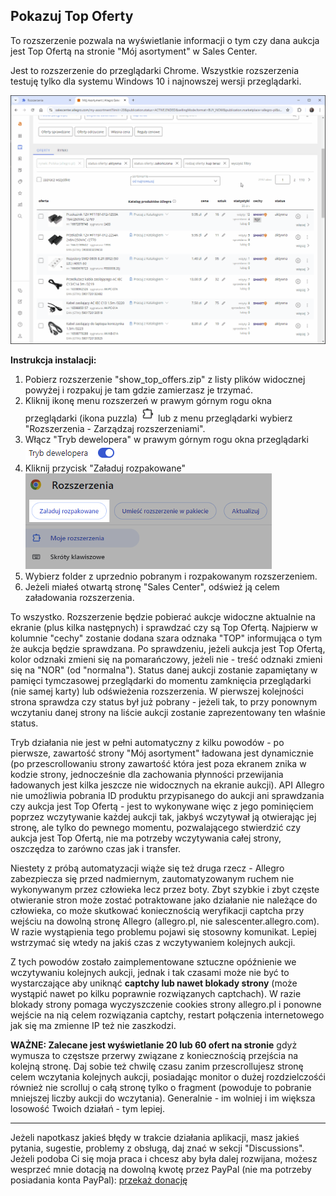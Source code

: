 ## Pokazuj Top Oferty
To rozszerzenie pozwala na wyświetlanie informacji o tym czy dana aukcja jest Top Ofertą na stronie "Mój asortyment" w Sales Center. 

Jest to rozszerzenie do przeglądarki Chrome. Wszystkie rozszerzenia testuję tylko dla systemu Windows 10 i najnowszej wersji przeglądarki.

![Alt text](assets/show_top_offers.gif)

**Instrukcja instalacji:**
1. Pobierz rozszerzenie "show_top_offers.zip" z listy plików widocznej powyżej i rozpakuj je tam gdzie zamierzasz je trzymać.
2. Kliknij ikonę menu rozszerzeń w prawym górnym rogu okna przeglądarki (ikona puzzla) ![Alt text](assets/chrome_extensions_menu_icon.png) lub z menu przeglądarki wybierz "Rozszerzenia - Zarządzaj rozszerzeniami".
3. Włącz "Tryb dewelopera" w prawym górnym rogu okna przeglądarki ![Alt text](assets/chrome_enabled_developer_mode.png)
4. Kliknij przycisk "Załaduj rozpakowane"  
![Alt text](assets/chrome_extensions_load_unpacked_button.png)
5. Wybierz folder z uprzednio pobranym i rozpakowanym rozszerzeniem.  
6. Jeżeli miałeś otwartą stronę "Sales Center", odśwież ją celem załadowania rozszerzenia.

To wszystko. Rozszerzenie będzie pobierać aukcje widoczne aktualnie na ekranie (plus kilka następnych) i sprawdzać czy są Top Ofertą. Najpierw w kolumnie "cechy" zostanie dodana szara odznaka "TOP" informująca o tym że aukcja będzie sprawdzana. Po sprawdzeniu, jeżeli aukcja jest Top Ofertą, kolor odznaki zmieni się na pomarańczowy, jeżeli nie - treść odznaki zmieni się na "NOR" (od "normalna"). Status danej aukcji zostanie zapamiętany w pamięci tymczasowej przeglądarki do momentu zamknięcia przeglądarki (nie samej karty) lub odświeżenia rozszerzenia. W pierwszej kolejności strona sprawdza czy status był już pobrany - jeżeli tak, to przy ponownym wczytaniu danej strony na liście aukcji zostanie zaprezentowany ten właśnie status.

Tryb działania nie jest w pełni automatyczny z kilku powodów - po pierwsze, zawartość strony "Mój asortyment" ładowana jest dynamicznie (po przescrollowaniu strony zawartość która jest poza ekranem znika w kodzie strony, jednocześnie dla zachowania płynności przewijania ładowanych jest kilka jeszcze nie widocznych na ekranie aukcji). API Allegro nie umożliwia pobrania ID produktu przypisanego do aukcji ani sprawdzania czy aukcja jest Top Ofertą - jest to wykonywane więc z jego pominięciem poprzez wczytywanie każdej aukcji tak, jakbyś wczytywał ją otwierając jej stronę, ale tylko do pewnego momentu, pozwalającego stwierdzić czy aukcja jest Top Ofertą, nie ma potrzeby wczytywania całej strony, oszczędza to zarówno czas jak i transfer.

Niestety z próbą automatyzacji wiąże się też druga rzecz - Allegro zabezpiecza się przed nadmiernym, zautomatyzowanym ruchem nie wykonywanym przez człowieka lecz przez boty. Zbyt szybkie i zbyt częste otwieranie stron może zostać potraktowane jako działanie nie należące do człowieka, co może skutkować koniecznością weryfikacji captcha przy wejściu na dowolną stronę Allegro (allegro.pl, nie salescenter.allegro.com). W razie wystąpienia tego problemu pojawi się stosowny komunikat. Lepiej wstrzymać się wtedy na jakiś czas z wczytywaniem kolejnych aukcji.

Z tych powodów zostało zaimplementowane sztuczne opóźnienie we wczytywaniu kolejnych aukcji, jednak i tak czasami może nie być to wystarczające aby uniknąć **captchy lub nawet blokady strony** (może wystąpić nawet po kilku poprawnie rozwiązanych captchach). W razie blokady strony pomaga wyczyszczenie cookies strony allegro.pl i ponowne wejście na nią celem rozwiązania captchy, restart połączenia internetowego jak się ma zmienne IP też nie zaszkodzi. 

**WAŻNE: Zalecane jest wyświetlanie 20 lub 60 ofert na stronie** gdyż wymusza to częstsze przerwy związane z koniecznością przejścia na kolejną stronę. Daj sobie też chwilę czasu zanim przescrollujesz stronę celem wczytania kolejnych aukcji, posiadając monitor o dużej rozdzielczośći również nie scrolluj o całą stronę tylko o fragment (powoduje to pobranie mniejszej liczby aukcji do wczytania). Generalnie - im wolniej i im większa losowość Twoich działań - tym lepiej.

***
Jeżeli napotkasz jakieś błędy w trakcie działania aplikacji, masz jakieś pytania, sugestie, problemy z obsługą, daj znać w sekcji "Discussions".
Jeżeli podoba Ci się moja praca i chcesz aby była dalej rozwijana, możesz wesprzeć mnie dotacją na dowolną kwotę przez PayPal (nie ma potrzeby posiadania konta PayPal): [przekaż donację](https://www.paypal.com/donate/?hosted_button_id=GVU3UC2ZY85SN&locale.x=pl_PL)
